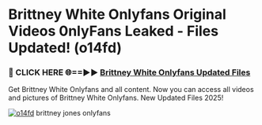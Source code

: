 # Brittney White Onlyfans Original Videos 0nlyFans Leaked - Files Updated! (o14fd)

<h3>🔴 CLICK HERE 🌐==►► <a href="https://tinyurl.com/x26r9saj" rel="nofollow">Brittney White Onlyfans Updated Files</a></h3>

Get Brittney White Onlyfans and all content. Now you can access all videos and pictures of Brittney White Onlyfans. New Updated Files 2025!

[![o14fd](https://i.imgur.com/LkgZPqh.gif)](https://tinyurl.com/x26r9saj)
brittney jones onlyfans